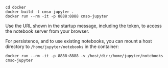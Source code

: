 ```
cd docker
docker build -t cmso-jupyter .
docker run --rm -it -p 8888:8888 cmso-jupyter
```

Use the URL shown in the startup message, including the token, to access the notebook server from your browser.

For persistence, and to use existing notebooks, you can mount a host directory to `/home/jupyter/notebooks` in the container:

```
docker run --rm -it -p 8888:8888 -v /host/dir:/home/jupyter/notebooks cmso-jupyter
```
